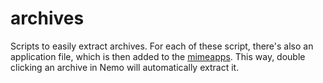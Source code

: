 # archives
Scripts to easily extract archives. For each of these script, there's also an
application file, which is then added to the
[mimeapps](../../.config/mimeapps.list). This way, double clicking an archive
in Nemo will automatically extract it.
